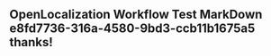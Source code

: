 <properties
ms.topic="hero-topic"
ms.test1="hero-topic"
ms.test2="test"/>

## OpenLocalization Workflow Test MarkDown e8fd7736-316a-4580-9bd3-ccb11b1675a5 thanks!
